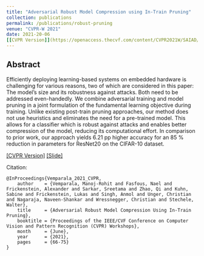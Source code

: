 ```yaml
---
title: "Adversarial Robust Model Compression using In-Train Pruning"
collection: publications
permalink: /publications/robust-pruning
venue: "CVPR-W 2021"
date: 2021-20-06
[[CVPR Version]](https://openaccess.thecvf.com/content/CVPR2021W/SAIAD/papers/Vemparala_Adversarial_Robust_Model_Compression_Using_In-Train_Pruning_CVPRW_2021_paper.pdf) [[Slide]](http://manojrohit.github.io/files/final_presentation_saiad_github.pdf)
---
```


## Abstract
Efficiently deploying learning-based systems on embedded hardware is challenging for various reasons, two of which are considered in this paper: The model’s size and its robustness against attacks. Both need to be addressed even-handedly. We combine adversarial training and model pruning in a joint formulation of the fundamental learning objective during training. Unlike existing post-train pruning approaches, our method does not use heuristics and eliminates the need for a pre-trained model. This allows for a classifier which is robust against attacks and enables better compression of the model, reducing its computational effort. In comparison to prior work, our approach yields 6.21 pp higher accuracy for an 85 % reduction in parameters for ResNet20 on the CIFAR-10 dataset.

[[CVPR Version]](https://openaccess.thecvf.com/content/CVPR2021W/SAIAD/papers/Vemparala_Adversarial_Robust_Model_Compression_Using_In-Train_Pruning_CVPRW_2021_paper.pdf) [[Slide]](http://manojrohit.github.io/files/final_presentation_saiad_github.pdf)

Citation:
    
    @InProceedings{Vemparala_2021_CVPR,
        author    = {Vemparala, Manoj-Rohit and Fasfous, Nael and Frickenstein, Alexander and Sarkar, Sreetama and Zhao, Qi and Kuhn, Sabine and Frickenstein, Lukas and Singh, Anmol and Unger, Christian and Nagaraja, Naveen-Shankar and Wressnegger, Christian and Stechele, Walter},
        title     = {Adversarial Robust Model Compression Using In-Train Pruning},
        booktitle = {Proceedings of the IEEE/CVF Conference on Computer Vision and Pattern Recognition (CVPR) Workshops},
        month     = {June},
        year      = {2021},
        pages     = {66-75}
    }